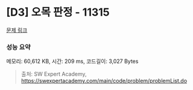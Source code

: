 # [D3] 오목 판정 - 11315 

[문제 링크](https://swexpertacademy.com/main/code/problem/problemDetail.do?contestProbId=AXaSUPYqPYMDFASQ) 

### 성능 요약

메모리: 60,612 KB, 시간: 209 ms, 코드길이: 3,027 Bytes



> 출처: SW Expert Academy, https://swexpertacademy.com/main/code/problem/problemList.do
